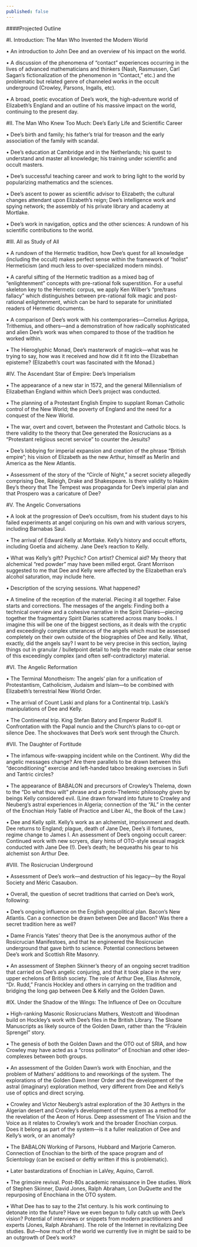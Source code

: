 ```yaml
---
published: false
---
```


####Projected Outline

#I. Introduction: The Man Who Invented the Modern World

• An introduction to John Dee and an overview of his impact on the world. 

• A discussion of the phenomena of “contact” experiences occurring in the lives of advanced mathematicians and thinkers (Nash, Rasmussen, Carl Sagan’s fictionalization of the phenomenon in “Contact,” etc.) and the problematic but related genre of channeled works in the occult underground (Crowley, Parsons, Ingalls, etc). 

• A broad, poetic evocation of Dee’s work, the high-adventure world of Elizabeth’s England and an outline of his massive impact on the world, continuing to the present day.

#II. The Man Who Knew Too Much: Dee’s Early Life and Scientific Career

• Dee’s birth and family; his father’s trial for treason and the early association of the family with scandal.

• Dee’s education at Cambridge and in the Netherlands; his quest to understand and master all knowledge; his training under scientific and occult masters.

• Dee’s successful teaching career and work to bring light to the world by popularizing mathematics and the sciences.

• Dee’s ascent to power as scientific advisor to Elizabeth; the cultural changes attendant upon Elizabeth’s reign; Dee’s intelligence work and spying network; the assembly of his private library and academy at Mortlake.

• Dee’s work in navigation, optics and the other sciences: A rundown of his scientific contributions to the world.

#III. All as Study of All
	
• A rundown of the Hermetic tradition, how Dee’s quest for all knowledge (including the occult) makes perfect sense within the framework of “holist” Hermeticism (and much less to over-specialized modern minds).

• A careful sifting of the Hermetic tradition as a mixed bag of “enlightenment” concepts with pre-rational folk superstition. For a useful skeleton key to the Hermetic corpus, we apply Ken Wilber’s “pre/trans fallacy” which distinguishes between pre-rational folk magic and post-rational enlightenment, which can be hard to separate for uninitiated readers of Hermetic documents.

• A comparison of Dee’s work with his contemporaries—Cornelius Agrippa, Trithemius, and others—and a demonstration of how radically sophisticated and alien Dee’s work was when compared to those of the tradition he worked within.

• The Hieroglyphic Monad, Dee’s masterwork of magick—what was he trying to say, how was it received and how did it fit into the Elizabethan episteme? (Elizabeth’s court was fascinated with the Monad.)

#IV. The Ascendant Star of Empire: Dee’s Imperialism

• The appearance of a new star in 1572, and the general Millennialism of Elizabethan England within which Dee’s project was conducted.

• The planning of a Protestant English Empire to supplant Roman Catholic control of the New World; the poverty of England and the need for a conquest of the New World.

• The war, overt and covert, between the Protestant and Catholic blocs. Is there validity to the theory that Dee generated the Rosicrucians as a “Protestant religious secret service” to counter the Jesuits?

• Dee’s lobbying for imperial expansion and creation of the phrase “British empire”; his vision of Elizabeth as the new Arthur, himself as Merlin and America as the New Atlantis.

• Assessment of the story of the “Circle of Night,” a secret society allegedly comprising Dee, Raleigh, Drake and Shakespeare. Is there validity to Hakim Bey’s theory that The Tempest was propaganda for Dee’s imperial plan and that Prospero was a caricature of Dee?

#V. The Angelic Conversations

• A look at the progression of Dee’s occultism, from his student days to his failed experiments at angel conjuring on his own and with various scryers, including Barnabas Saul.

• The arrival of Edward Kelly at Mortlake. Kelly’s history and occult efforts, including Goetia and alchemy. Jane Dee’s reaction to Kelly.

• What was Kelly’s gift? Psychic? Con artist? Chemical aid? My theory that alchemical “red powder” may have been milled ergot. Grant Morrison suggested to me that Dee and Kelly were affected by the Elizabethan era’s alcohol saturation, may include here.

• Description of the scrying sessions. What happened?

• A timeline of the reception of the material. Piecing it all together. False starts and corrections. The messages of the angels: Finding both a technical overview and a cohesive narrative in the Spirit Diaries—piecing together the fragmentary Spirit Diaries scattered across many books. I imagine this will be one of the biggest sections, as it deals with the cryptic and exceedingly complex utterances of the angels which must be assessed completely on their own outside of the biographies of Dee and Kelly. What, exactly, did the angels say? I want to be very precise in this section, laying things out in granular / bulletpoint detail to help the reader make clear sense of this exceedingly complex (and often self-contradictory) material.

#VI. The Angelic Reformation

• The Terminal Monotheism: The angels’ plan for a unification of Protestantism, Catholicism, Judaism and Islam—to be combined with Elizabeth’s terrestrial New World Order.

• The arrival of Count Laski and plans for a Continental trip. Laski’s manipulations of Dee and Kelly.

• The Continental trip. King Stefan Batory and Emperor Rudolf II. Confrontation with the Papal nuncio and the Church’s plans to co-opt or silence Dee. The shockwaves that Dee’s work sent through the Church.

#VII. The Daughter of Fortitude

• The infamous wife-swapping incident while on the Continent. Why did the angelic messages change? Are there parallels to be drawn between this “deconditioning” exercise and left-handed taboo breaking exercises in Sufi and Tantric circles? 

• The appearance of BABALON and precursors of Crowley’s Thelema, down to the “Do what thou wilt” phrase and a proto-Thelemic philosophy given by beings Kelly considered evil. (Line drawn forward into future to Crowley and Neuberg’s astral experiences in Algeria; connection of the “AL” in the center of the Enochian Holy Table of Practice and Liber AL, the Book of the Law.)

• Dee and Kelly split. Kelly’s work as an alchemist, imprisonment and death. Dee returns to England; plague, death of Jane Dee, Dee’s ill fortunes, regime change to James I. An assessment of Dee’s ongoing occult career: Continued work with new scryers, diary hints of OTO-style sexual magick conducted with Jane Dee (!). Dee’s death; he bequeaths his gear to his alchemist son Arthur Dee.

#VIII. The Rosicrucian Underground

• Assessment of Dee’s work—and destruction of his legacy—by the Royal Society and Méric Casaubon. 

• Overall, the question of secret traditions that carried on Dee’s work, following:

• Dee’s ongoing influence on the English geopolitical plan. Bacon’s New Atlantis. Can a connection be drawn between Dee and Bacon? Was there a secret tradition here as well?

• Dame Francis Yates’ theory that Dee is the anonymous author of the Rosicrucian Manifestoes, and that he engineered the Rosicrucian underground that gave birth to science. Potential connections between Dee’s work and Scottish Rite Masonry.

• An assessment of Stephen Skinner’s theory of an ongoing secret tradition that carried on Dee’s angelic conjuring, and that it took place in the very upper echelons of British society. The role of Arthur Dee, Elias Ashmole, “Dr. Rudd,” Francis Hockley and others in carrying on the tradition and bridging the long gap between Dee & Kelly and the Golden Dawn.

#IX. Under the Shadow of the Wings: The Influence of Dee on Occulture

• High-ranking Masonic Rosicrucians Mathers, Westcott and Woodman build on Hockley’s work with Dee’s files in the British Library. The Sloane Manuscripts as likely source of the Golden Dawn, rather than the “Fräulein Sprengel” story. 

• The genesis of both the Golden Dawn and the OTO out of SRIA, and how Crowley may have acted as a “cross pollinator” of Enochian and other ideo-complexes between both groups.

• An assessment of the Golden Dawn’s work with Enochian, and the problem of Mathers’ additions to and reworkings of the system. The explorations of the Golden Dawn Inner Order and the development of the astral (imaginary) exploration method, very different from Dee and Kelly’s use of optics and direct scrying.

• Crowley and Victor Neuberg’s astral exploration of the 30 Aethyrs in the Algerian desert and Crowley’s development of the system as a method for the revelation of the Aeon of Horus. Deep assessment of The Vision and the Voice as it relates to Crowley’s work and the broader Enochian corpus. Does it belong as part of the system—is it a fuller realization of Dee and Kelly’s work, or an anomaly? 

• The BABALON Working of Parsons, Hubbard and Marjorie Cameron. Connection of Enochian to the birth of the space program and of Scientology (can be excised or deftly written if this is problematic).

• Later bastardizations of Enochian in LaVey, Aquino, Carroll.

• The grimoire revival. Post-80s academic renaissance in Dee studies. Work of Stephen Skinner, David Jones, Ralph Abraham, Lon DuQuette and the repurposing of Enochiana in the OTO system.

• What Dee has to say to the 21st century. Is his work continuing to detonate into the future? Have we even begun to fully catch up with Dee’s vision? Potential of interviews or snippets from modern practitioners and experts (Jones, Ralph Abraham). The role of the Internet in revitalizing Dee studies. But—how much of the world we currently live in might be said to be an outgrowth of Dee’s work?
